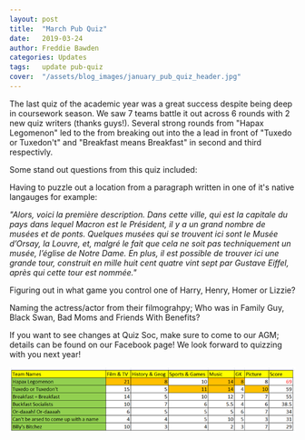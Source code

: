 ```yaml
---
layout: post
title:  "March Pub Quiz"
date:   2019-03-24
author: Freddie Bawden
categories: Updates
tags:	update pub-quiz
cover:  "/assets/blog_images/january_pub_quiz_header.jpg"
---
```


The last quiz of the academic year was a great success despite being deep in coursework season. We saw 7 teams battle it out across
6 rounds with 2 new quiz writers (thanks guys!). Several strong rounds from "Hapax Legomenon" led to the from breaking out into the
a lead in front of "Tuxedo or Tuxedon't" and "Breakfast means Breakfast" in second and third respectivly. 

Some stand out questions from this quiz included:

Having to puzzle out a location from a paragraph written in one of it's native langauges for example:

_"Alors, voici la première description. Dans cette ville, qui est la capitale du pays dans lequel Macron est le Président, il y a un grand nombre de musées et de ponts. Quelques musées qui se trouvent ici sont le Musée d’Orsay, la Louvre, et, malgré le fait que cela ne soit pas techniquement un musée, l’église de Notre Dame. En plus, il est possible de trouver ici une grande tour, construit en mille huit cent quatre vint sept par Gustave Eiffel, après qui cette tour est nommée."_ 

Figuring out in what game you control one of Harry, Henry, Homer or Lizzie?

Naming the actress/actor from their filmograhpy; Who was in Family Guy, Black Swan, Bad Moms and Friends With Benefits?

If you want to see changes at Quiz Soc, make sure to come to our AGM; details can be found on our Facebook page! We look
forward to quizzing with you next year!

![March Quiz Results](/assets/blog_images/march_results.png)
